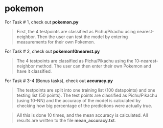 # pokemon

For Task # 1, check out **pokemon.py**

> First, the 4 testpoints are classified as Pichu/Pikachu
 using nearest-neighbor. Then the user can test the model
 by entering measurements for their own Pokemon.

For Task # 2, check out **pokemon10nearest.py**

 >The 4 testpoints are classified as Pichu/Pikachu
 using the 10-nearest-neighbor method. The user can
 then enter their own Pokemon and have it classified.

For Task # 3-4 (Bonus tasks), check out **accuracy.py**

>The testpoints are split into one training list (100 datapoints) and
one testing list (50 points).
The test points are classified as Pichu/Pikachu (using 10-NN)
and the accuracy of the model is calculated by checking how big percentage of
the predictions were actually true.

>All this is done 10 times, and the mean accuracy is calculated. All results are written to the file **mean_accuracy.txt**.